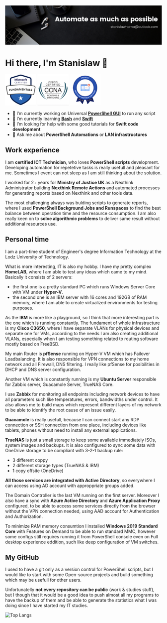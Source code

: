 ![image](/Pictures/Banner.png)
# Hi there, I'm Stanislaw 👋
<p float="left">
  <img src="/Pictures/AZ-900 Badge.png" width="100" />
  <img src="/Pictures/CCNA Routing and Switching Badge.png" width="100" />
  <img src="/Pictures/Nexthink Product Partner Certified.png" width="100" /> 
</p>

- 🔭 I’m currently working on Universal [**PowerShell GUI**](https://github.com/StanislawHornaGitHub/Basic_GUI) to run any script
- 🌱 I’m currently learning [**Bash**](https://github.com/StanislawHornaGitHub/Bash_Projects) and [**Swift**](https://github.com/StanislawHornaGitHub/Swift_Landmarks_Introduction)
- 🤔 I’m looking for help with some good tutorials for **Swift code development**
- 💬 Ask me about **PowerShell Automations** or **LAN infrastructures**

## Work experience
I am **certified ICT Technician**, who loves **PowerShell scripts** development.
Developing automation for repetetive tasks is really usefull and pleasant for me.
Sometimes I event can not sleep as I am still thinking about the solution.

I worked for 2+ years for **Ministry of Justice UK** as a Nexthink Administrator building **Nexthink Remote Actions** and automated processes for generating reports based on Nexthink and other tools data.

The most challenging always was bulding scripts to generate reports, where I used **PowerShell Background Jobs and Runspaces** to find the best balance between operation time and the resource consumption.
I am also really keen on to **solve algorithmic problems** to deliver same result without additional resources use.

## Personal time
I am a part-time student of Engineer's degree Information Technology at the Lodz University of Technology.

What is more interesting, IT is also my hobby. I have my pretty complex **HomeLAB**, where I am able to test any ideas which came to my mind.
Basically it consists of 2 servers:
- the first one is a pretty standard PC which runs Windows Server Core with VM under **Hyper-V**. 
- the second one is an IBM server with 16 cores and 192GB of RAM memory, where I am able to create virtualized environments for testing purposes.

As the **IBM** is more like a playground, so I think that more interesting part is the one which is running constantly.
The fundament of whole infrastructure is my **Cisco C3650**, where I have separate VLANs for physical devices and separate one for VMs,
according to the needs I am also creating additional VLANs, especially when I am testing something related to routing software mostly based on FreeBSD.

My main Router is **pfSense** running on Hyper-V VM which has Failover Loadbalancing. It is also responsible for VPN connections to my home network and all Firewall, DNS filtering. I really like pfSense for posibilities in DHCP and DNS server configuration.

Another VM which is constantly running is my **Ubuntu Server** responsible for Zabbix server, Guacamole Server, TrueNAS Core. 

I use **Zabbix** for monitoring all endpoints including network devices to have all parameters such like temperatures, errors, bandwidths under control. It also allows me to build maps which represent different layers of my network to be able to identify the root cause of an issue easily.

**Guacamole** is really usefull, because I can connect start any RDP connection or SSH connection from one place, including devices like tablets, phones without need to install any external applications.

**TrueNAS** is just a small storage to keep some available immediately ISOs, system images and backups. It is also configured to sync some data with OneDrive storage to be compliant with 3-2-1 backup rule:
 - 3 different coppy
 - 2 different storage types (TrueNAS & IBM)
 - 1 copy offsite (OneDrive)

**All those services are integrated with Active Directory**, so everywhere I can access using AD account with approppriate groups added.

The Domain Controller is the last VM running on the first server.
Moreover I also have a sync with **Azure Active Directory** and **Azure Application Proxy** configured, to be able to access some services directly from the browser without the VPN connection needed, using AAD account for Authentication and Authorization.

To minimize RAM memory consumtion I installed **Windows 2019 Standard Core** with Features on Demand to be able to run standard MMC, however some configs still requires running it from PowerShell console even on Full desktop experience eddition, such like deep configuration of VM switches.

## My GitHub
I used to have a git only as a version control for PowerShell scripts, but I would like to start with some Open-source projects and build something which may be usefull for other users. 

Unfortunatelly **not every repository can be public** (work & studies stuff), but I though that it would be a good idea to push almost all my programs to have the backup of them and be able to generate the statistics what I was doing since I have started my IT studies.

![Top Langs](https://github-readme-stats-nine-ivory-60.vercel.app//api/top-langs/?username=StanislawHornaGitHub&langs_count=8&custom_title=Top%20Used%20%28incl.%20private%20repos%29)


